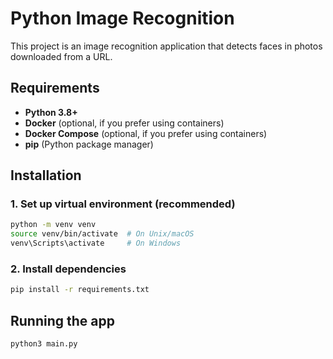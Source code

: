 # Python Image Recognition

This project is an image recognition application that detects faces in photos downloaded from a URL.

## Requirements

* **Python 3.8+**
* **Docker** (optional, if you prefer using containers)
* **Docker Compose** (optional, if you prefer using containers)
* **pip** (Python package manager)

## Installation


### 1. Set up virtual environment (recommended)

```bash
python -m venv venv
source venv/bin/activate  # On Unix/macOS
venv\Scripts\activate     # On Windows
```

### 2. Install dependencies

```bash
pip install -r requirements.txt
```

## Running the app

```bash
python3 main.py
```